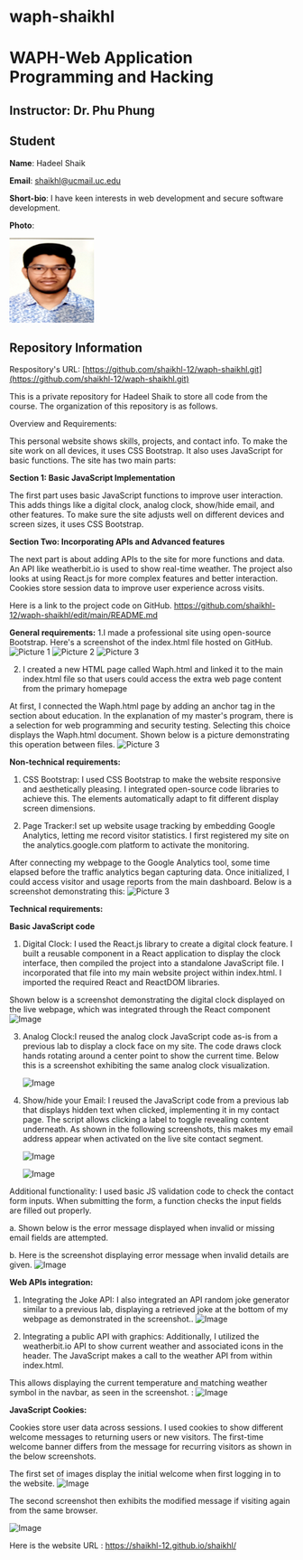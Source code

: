 
# waph-shaikhl
# WAPH-Web Application Programming and Hacking

## Instructor: Dr. Phu Phung

## Student

**Name**: Hadeel Shaik

**Email**: shaikhl@ucmail.uc.edu

**Short-bio**: I have keen interests in web development and secure software development. 

**Photo**:

<img src="img/profile.jpg" alt="Hadeel's headshot" style="width: 150px; height: 150px;">
    
## Repository Information

Respository's URL: [https://github.com/shaikhl-12/waph-shaikhl.git](https://github.com/shaikhl-12/waph-shaikhl.git)

This is a private repository for Hadeel Shaik to store all code from the course. The organization of this repository is as follows.


Overview and Requirements:

This personal website shows skills, projects, and contact info. To make the site work on all devices, it uses CSS Bootstrap. It also uses JavaScript for basic functions. The site has two main parts:

**Section 1: Basic JavaScript Implementation**

The first part uses basic JavaScript functions to improve user interaction. This adds things like a digital clock, analog clock, show/hide email, and other features. To make sure the site adjusts well on different devices and screen sizes, it uses CSS Bootstrap.

**Section Two: Incorporating APIs and Advanced features**

The next part is about adding APIs to the site for more functions and data. An API like weatherbit.io is used to show real-time weather. The project also looks at using React.js for more complex features and better interaction. Cookies store session data to improve user experience across visits.

Here is a link to the project code on GitHub.
https://github.com/shaikhl-12/waph-shaikhl/edit/main/README.md

**General requirements:**
1.I made a professional site using open-source Bootstrap. Here's a screenshot of the index.html file hosted on GitHub.
    ![Picture 1](../../img/1.png)
  	![Picture 2](./img/2.png)
  	![Picture 3](./img/3.png)
  	
2. I created a new HTML page called Waph.html and linked it to the main index.html file so that users could access the extra web page content from the primary homepage

At first, I connected the Waph.html page by adding an anchor tag in the section about education. In the explanation of my master's program, there is a selection for web programming and security testing. Selecting this choice displays the Waph.html document. Shown below is a picture demonstrating this operation between files.
 ![Picture 3](./img/4.png)


**Non-technical requirements:**

1.	CSS Bootstrap: I used CSS Bootstrap to make the website responsive and aesthetically pleasing. I integrated open-source code libraries to achieve this. The elements automatically adapt to fit different display screen dimensions.
  
2.	Page Tracker:I set up website usage tracking by embedding Google Analytics, letting me record visitor statistics. I first registered my site on the analytics.google.com platform to activate the monitoring.

After connecting my webpage to the Google Analytics tool, some time elapsed before the traffic analytics began capturing data. Once initialized, I could access visitor and usage reports from the main dashboard. Below is a screenshot demonstrating this:
![Picture 3](./img/16.png)

**Technical requirements:**

**Basic JavaScript code**

1.	Digital Clock: I used the React.js library to create a digital clock feature. I built a reusable component in a React application to display the clock interface, then compiled the project into a standalone JavaScript file. I incorporated that file into my main website project within index.html. I imported the required React and ReactDOM libraries.

Shown below is a screenshot demonstrating the digital clock displayed on the live webpage, which was integrated through the React component
    ![Image](./img/5.png)
    
3.	Analog Clock:I reused the analog clock JavaScript code as-is from a previous lab to display a clock face on my site. The code draws clock hands rotating around a center point to show the current time. Below this is a screenshot exhibiting the same analog clock visualization. 
   
    ![Image](./img/6.png)
    
5.	Show/hide your Email: I reused the JavaScript code from a previous lab that displays hidden text when clicked, implementing it in my contact page. The script allows clicking a label to toggle revealing content underneath. As shown in the following screenshots, this makes my email address appear when activated on the live site contact segment.
   
    ![Image](./img/13.png)
  	
    ![Image](./img/14.png)
   
Additional functionality: I used basic JS validation code to check the contact form inputs.  When submitting the form, a function checks the input fields are filled out properly.

a.	Shown below is the error message displayed when invalid or missing email fields are attempted.

b.	Here is the screenshot displaying error message when invalid details are given. 
  ![Image](./img/15.png)


**Web APIs integration:**

1.	Integrating the Joke API: I also integrated an API random joke generator similar to a previous lab, displaying a retrieved joke at the bottom of my webpage as demonstrated in the screenshot..
    ![Image](./img/9.png)

3.	Integrating a public API with graphics: Additionally, I utilized the weatherbit.io API to show current weather and associated icons in the header.  The JavaScript makes a call to the weather API from within index.html.
   
This allows displaying the current temperature and matching weather symbol in the navbar, as seen in the screenshot. :
     ![Image](./img/10.png)


**JavaScript Cookies:**

Cookies store user data across sessions. I used cookies to show different welcome messages to returning users or new visitors.  The first-time welcome banner differs from the message for recurring visitors as shown in the below screenshots.

The first set of images display the initial welcome when first logging in to the website. 
  ![Image](./img/11.png)
  
The second screenshot then exhibits the modified message if visiting again from the same browser.

  ![Image](./img/12.png)


Here is the website URL :  https://shaikhl-12.github.io/shaikhl/





